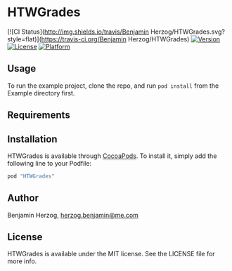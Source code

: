 # HTWGrades

[![CI Status](http://img.shields.io/travis/Benjamin Herzog/HTWGrades.svg?style=flat)](https://travis-ci.org/Benjamin Herzog/HTWGrades)
[![Version](https://img.shields.io/cocoapods/v/HTWGrades.svg?style=flat)](http://cocoapods.org/pods/HTWGrades)
[![License](https://img.shields.io/cocoapods/l/HTWGrades.svg?style=flat)](http://cocoapods.org/pods/HTWGrades)
[![Platform](https://img.shields.io/cocoapods/p/HTWGrades.svg?style=flat)](http://cocoapods.org/pods/HTWGrades)

## Usage

To run the example project, clone the repo, and run `pod install` from the Example directory first.

## Requirements

## Installation

HTWGrades is available through [CocoaPods](http://cocoapods.org). To install
it, simply add the following line to your Podfile:

```ruby
pod "HTWGrades"
```

## Author

Benjamin Herzog, herzog.benjamin@me.com

## License

HTWGrades is available under the MIT license. See the LICENSE file for more info.

